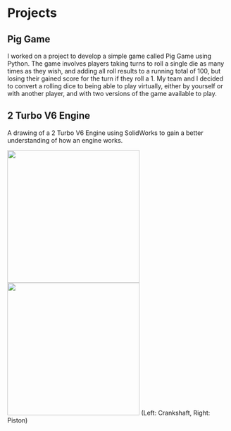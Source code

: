 # Projects

## Pig Game
I worked on a project to develop a simple game called Pig Game using Python. The game involves players taking turns to roll a single die as many times as they wish, and adding all roll results to a running total of 100, but losing their gained score for the turn if they roll a 1. My team and I decided to convert a rolling dice to being able to play virtually, either by yourself or with another player, and with two versions of the game available to play.

## 2 Turbo V6 Engine
A drawing of a 2 Turbo V6 Engine using SolidWorks to gain a better understanding of how an engine works.

<img src="https://user-images.githubusercontent.com/91351662/196016159-e2b17c4c-3424-47ca-a56e-7299c0380b43.png" width="300">
<img src="https://user-images.githubusercontent.com/91351662/196016193-c2dea75f-a056-4f34-a172-e4af7a71bdeb.png " width="300">
(Left: Crankshaft, Right: Piston)
